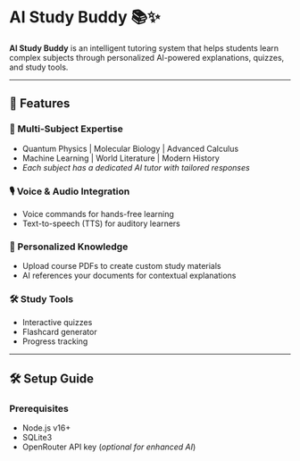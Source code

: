 # AI Study Buddy 📚✨

**AI Study Buddy** is an intelligent tutoring system that helps students learn complex subjects through personalized AI-powered explanations, quizzes, and study tools.

---

## 🚀 Features

### 📖 Multi-Subject Expertise
- Quantum Physics | Molecular Biology | Advanced Calculus  
- Machine Learning | World Literature | Modern History  
- *Each subject has a dedicated AI tutor with tailored responses*

### 🎙️ Voice & Audio Integration
- Voice commands for hands-free learning  
- Text-to-speech (TTS) for auditory learners  

### 📂 Personalized Knowledge
- Upload course PDFs to create custom study materials  
- AI references your documents for contextual explanations  

### 🛠️ Study Tools
- Interactive quizzes  
- Flashcard generator  
- Progress tracking  

---

## 🛠️ Setup Guide

### Prerequisites
- Node.js v16+  
- SQLite3  
- OpenRouter API key (*optional for enhanced AI*)
